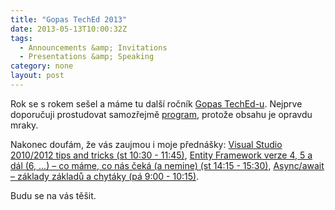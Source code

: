 ```yaml
---
title: "Gopas TechEd 2013"
date: 2013-05-13T10:00:32Z
tags:
  - Announcements &amp; Invitations
  - Presentations &amp; Speaking
category: none
layout: post
---
```

Rok se s rokem sešel a máme tu další ročník <a href="http://www.teched.cz">Gopas TechEd-u</a>. Nejprve doporučuji prostudovat samozřejmě <a href="http://www.teched.cz/Program/">program</a>, protože obsahu je opravdu mraky.  

<!-- excerpt -->

Nakonec doufám, že vás zaujmou i moje přednášky: <a href="http://www.teched.cz/Prednasky/Mix-Hall#Visual-Studio-2010-2012-tips-and-tricks">Visual Studio 2010/2012 tips and tricks (st 10:30 - 11:45)</a>, <a href="http://www.teched.cz/Prednasky/DevCon-Hall#Entity-Framework-verze-4-5-a-dal-6-co-mame-co-nas-ceka-a-nemine">Entity Framework verze 4, 5 a dál (6, ...) – co máme, co nás čeká (a nemine) (st 14:15 - 15:30)</a>, <a href="http://www.teched.cz/Prednasky/Geek-Hall#Async-await-zaklady-zakladu-a-chytaky">Async/await – základy základů a chytáky (pá 9:00 - 10:15)</a>.

Budu se na vás těšit.



